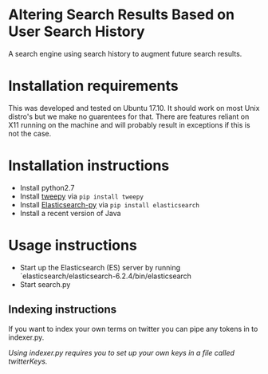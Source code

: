 # Altering Search Results Based on User Search History
A search engine using search history to augment future search results.


# Installation requirements

This was developed and tested on Ubuntu 17.10. It should work on most Unix distro's but we make no guarentees for that.
There are features reliant on X11 running on the machine and will probably result in exceptions if this is not the case.

# Installation instructions


* Install python2.7
* Install [tweepy](https://github.com/tweepy/tweepy) via `pip install tweepy`
* Install [Elasticsearch-py](https://github.com/tweepy/tweepy) via `pip install elasticsearch`
* Install a recent version of Java

# Usage instructions

* Start up the Elasticsearch (ES) server by running `elasticsearch/elasticsearch-6.2.4/bin/elasticsearch
* Start search.py

## Indexing instructions
If you want to index your own terms on twitter you can pipe any tokens in to indexer.py.

_Using indexer.py requires you to set up your own keys in a file called twitterKeys._


